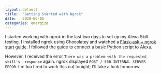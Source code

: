 ```yaml
---
layout: default
title:  "Getting Started with Ngrok"
date:   2020-06-05
categories: energize
---
```


I started working with ngrok in the last two days to set up my Alexa Skill 
testing. I installed ngrok using Chocolatey and watched a 
[Flask-ask + ngrok start guide](https://www.youtube.com/watch?v=eC2zi4WIFX0). 
I followed the guide to connect a basic Python script to Alexa.

However, I received the error `There was a problem with the requested skill's 
response` again. ngrok displayed `POST / 500 INTERNAL SERVER ERROR`. I'm too 
tired to work this out tonight; I'll take a look tomorrow.
